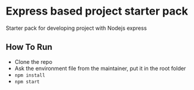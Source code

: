 # Express based project starter pack

Starter pack for developing project with Nodejs express

## How To Run

- Clone the repo
- Ask the environment file from the maintainer, put it in the root folder
- `npm install`
- `npm start`
